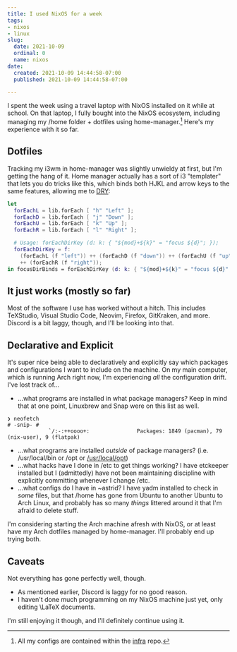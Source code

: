 ```yaml
---
title: I used NixOS for a week
tags:
- nixos
- linux
slug:
  date: 2021-10-09
  ordinal: 0
  name: nixos
date:
  created: 2021-10-09 14:44:58-07:00
  published: 2021-10-09 14:44:58-07:00

---
```


I spent the week using a travel laptop with NixOS installed on it while at
school. On that laptop, I fully bought into the NixOS ecosystem, including
managing my /home folder + dotfiles using home-manager.[^1] Here's my experience
with it so far.

<!-- excerpt -->

[^1]:
    All my configs are contained within the
    [infra](https://github.com/ifd3f/infra) repo.

## Dotfiles

Tracking my i3wm in home-manager was slightly unwieldy at first, but I'm getting
the hang of it. Home manager actually has a sort of i3 "templater" that lets you
do tricks like this, which binds both HJKL and arrow keys to the same features,
allowing me to [DRY](https://en.wikipedia.org/wiki/Don%27t_repeat_yourself):

```nix
let
  forEachL = lib.forEach [ "h" "Left" ];
  forEachD = lib.forEach [ "j" "Down" ];
  forEachU = lib.forEach [ "k" "Up" ];
  forEachR = lib.forEach [ "l" "Right" ];

  # Usage: forEachDirKey (d: k: { "${mod}+${k}" = "focus ${d}"; });
  forEachDirKey = f:
    (forEachL (f "left")) ++ (forEachD (f "down")) ++ (forEachU (f "up"))
    ++ (forEachR (f "right"));
in focusDirBinds = forEachDirKey (d: k: { "${mod}+${k}" = "focus ${d}"; });
```

## It just works (mostly so far)

Most of the software I use has worked without a hitch. This includes TeXStudio,
Visual Studio Code, Neovim, Firefox, GitKraken, and more. Discord is a bit
laggy, though, and I'll be looking into that.

## Declarative and Explicit

It's super nice being able to declaratively and explicitly say which packages
and configurations I want to include on the machine. On my main computer, which
is running Arch right now, I'm experiencing _all_ the configuration drift. I've
lost track of...

- ...what programs are installed in what package managers? Keep in mind that at
  one point, Linuxbrew and Snap were on this list as well.

```
❯ neofetch
# -snip- #
             `/:-:++oooo+:               Packages: 1849 (pacman), 79 (nix-user), 9 (flatpak)
```

- ...what programs are installed _outside_ of package managers? (i.e.
  /usr/local/bin or /opt or
  [/usr/local/opt](https://stackoverflow.com/questions/35337601/why-is-there-a-usr-local-opt-directory-created-by-homebrew-and-should-i-use-it))
- ...what hacks have I done in /etc to get things working? I have etckeeper
  installed but I (admittedly) have not been maintaining discipline with
  explicitly committing whenever I change /etc.
- ...what configs do I have in ~astrid? I have yadm installed to check in _some_
  files, but that /home has gone from Ubuntu to another Ubuntu to Arch Linux,
  and probably has so many _things_ littered around it that I'm afraid to delete
  stuff.

I'm considering starting the Arch machine afresh with NixOS, or at least have my
Arch dotfiles managed by home-manager. I'll probably end up trying both.

## Caveats

Not everything has gone perfectly well, though.

- As mentioned earlier, Discord is laggy for no good reason.
- I haven't done much programming on my NixOS machine just yet, only editing
  <m>\LaTeX</m> documents.

I'm still enjoying it though, and I'll definitely continue using it.